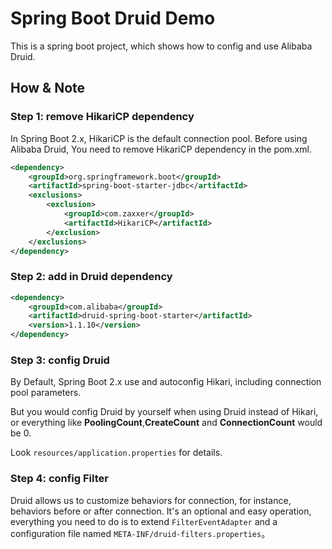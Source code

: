 # Spring Boot Druid Demo

This is a spring boot project, which shows how to config and use Alibaba Druid.

## How & Note

### Step 1: remove HikariCP dependency

In Spring Boot 2.x, HikariCP is the default connection pool.
Before using Alibaba Druid, You need to remove HikariCP dependency in the pom.xml.

```xml
<dependency>
    <groupId>org.springframework.boot</groupId>
    <artifactId>spring-boot-starter-jdbc</artifactId>
    <exclusions>
        <exclusion>
            <groupId>com.zaxxer</groupId>
            <artifactId>HikariCP</artifactId> 
        </exclusion>
    </exclusions>
</dependency>
```

### Step 2: add in Druid dependency

```xml
<dependency>
    <groupId>com.alibaba</groupId>
    <artifactId>druid-spring-boot-starter</artifactId>
    <version>1.1.10</version>
</dependency>
```

### Step 3: config Druid

By Default, Spring Boot 2.x use and autoconfig Hikari,
including connection pool parameters.

But you would config Druid by yourself when using Druid instead of Hikari,
or everything like **PoolingCount**,**CreateCount** and **ConnectionCount** would be 0.

Look `resources/application.properties` for details.

### Step 4: config Filter

Druid allows us to customize behaviors for connection, 
for instance, behaviors before or after connection.
It's an optional and easy operation, everything you need to do 
is to extend `FilterEventAdapter` and a configuration file named `META-INF/druid-filters.properties`。